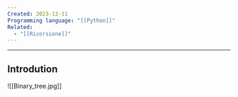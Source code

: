 ```yaml
---
Created: 2023-12-11
Programming language: "[[Python]]"
Related:
  - "[[Ricorsione]]"
---
```

---
## Introdution
![[Binary_tree.jpg]]